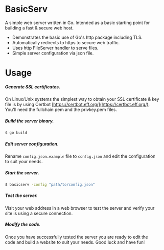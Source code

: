 # BasicServ
A simple web server written in Go. Intended as a basic starting point for building a fast & secure web host.
* Demonstrates the basic use of Go's http package including TLS.
* Automatically redirects to https to secure web traffic.
* Uses http FileServer handler to serve files.
* Simple server configuration via json file.

# Usage

##### Generate SSL certificates.
On Linux/Unix systems the simplest way to obtain your SSL certificate & key file is by using Certbot
[https://certbot.eff.org/](https://certbot.eff.org/). You'll need the fullchain.pem and the privkey.pem files.

##### Build the server binary.
```Bash
$ go build
```

##### Edit server configuration.
Rename `config.json.example` file to `config.json` and edit the configuration to suit your needs.

##### Start the server.
```Bash
$ basicserv -config "path/to/config.json"
```

##### Test the server.
Visit your web address in a web browser to test the server and verify your site is using a secure connection.

##### Modify the code.
Once you have successfully tested the server you are ready to edit the code and build a website to suit your needs. Good luck and have fun!